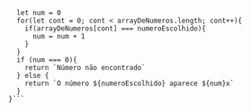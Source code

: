 ```function contaOcorrencias(arrayDeNumeros, numeroEscolhido) {
  let num = 0
  for(let cont = 0; cont < arrayDeNumeros.length; cont++){
    if(arrayDeNumeros[cont] === numeroEscolhido){
      num = num + 1 
    } 
  }
  if (num === 0){
    return `Número não encontrado`
  } else {
    return `O número ${numeroEscolhido} aparece ${num}x`
  }
}```